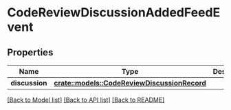 # CodeReviewDiscussionAddedFeedEvent

## Properties

Name | Type | Description | Notes
------------ | ------------- | ------------- | -------------
**discussion** | [**crate::models::CodeReviewDiscussionRecord**](CodeReviewDiscussionRecord.md) |  | 

[[Back to Model list]](../README.md#documentation-for-models) [[Back to API list]](../README.md#documentation-for-api-endpoints) [[Back to README]](../README.md)


